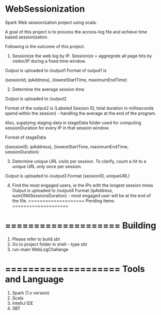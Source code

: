 # WebSessionization
Spark Web sessionization project using scala.

A goal of this project is to process the access-log file and achieve time based sessionization.

Following is the outcome of this project.

1) Sessionize the web log by IP. Sessionize = aggregrate all page hits by visitor/IP during a fixed time window. 

Output is uploaded to /output1
Format of output1 is

(sessionId, ipAddress), (lowestStartTime, maximumEndTime)

2) Determine the average session time

Output is uploaded to /output2 

Format of the output2 is (Labeled Session ID, total duration in milliseconds spend within the session) - handling the average at the end of the program.

Also, supplying staging data in stageData folder used for computing sessionDuration for every IP in that session window.

Format of stageData

((sessionID, ipAddress), (lowestStartTime, maximumEndTime, sessionDuration)

3) Determine unique URL visits per session. To clarify, count a hit to a unique URL only once per session.

Output is uploaded to /output3
Format (sessionID, uniqueURL)

4) Find the most engaged users, ie the IPs with the longest session times
Output is uploaded to /output4
Format (ipAddress, sumOfAllSessionsDuration) - most engaged user will be at the end of the file.
====================
Pending items
====================


====================
 Building
====================
1. Please refer to build.sbt
2. Go to project folder in shell - type sbt 
3. run-main WebLogChallange

====================
 Tools and Language 
====================
1. Spark (1.x version)
2. Scala
3. IntelliJ IDE
4. SBT
